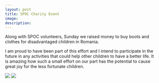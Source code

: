 ```yaml
---
layout: post
title: SPOC Charity Event
image: 
description:
---
```

Along with SPOC volunteers, Sunday we raised money to buy boots and clothes for disadvantaged children in Romania.
<!-- split -->
 I am proud to have been part of this effort and I intend to participate in the future in any activities that could help other children to have a better life. It is amazing how such a small effort on our part has the potential to cause great joy for the less fortunate children.

 <img class="img-responsive" style="max-width:300px" src= "{{ site.baseurl }}/img/blog/charityevent.jpg"/>
 <img class="img-responsive" style="max-width:300px" src= "{{ site.baseurl }}/img/blog/charityevent2.jpg"/>